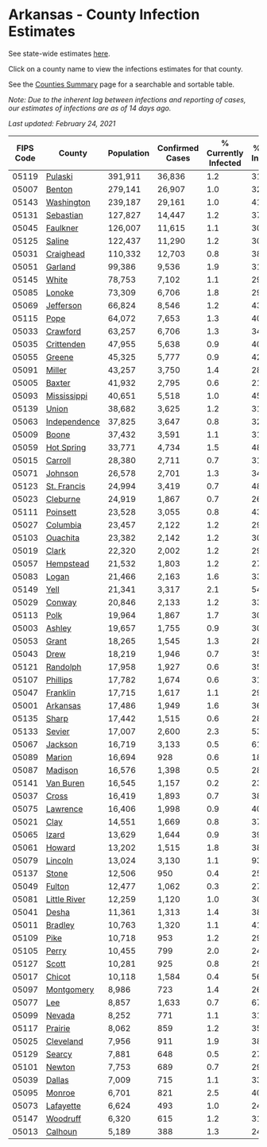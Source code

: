 # Arkansas - County Infection Estimates

See state-wide estimates [here](/infections/us-ar).

Click on a county name to view the infections estimates for that county.

See the [Counties Summary](/infections/summary-counties) page for a searchable and sortable table.

*Note: Due to the inherent lag between infections and reporting of cases, our estimates of infections are as of 14 days ago.*

*Last updated: February 24, 2021*

|   FIPS Code |                       County |   Population |   Confirmed Cases |   % Currently Infected |   % Total Infected |
|-------------|------------------------------|--------------|-------------------|------------------------|--------------------|
|       05119 |           [Pulaski](pulaski) |      391,911 |            36,836 |                    1.2 |               31.6 |
|       05007 |             [Benton](benton) |      279,141 |            26,907 |                    1.0 |               32.4 |
|       05143 |     [Washington](washington) |      239,187 |            29,161 |                    1.0 |               41.5 |
|       05131 |       [Sebastian](sebastian) |      127,827 |            14,447 |                    1.2 |               37.8 |
|       05045 |         [Faulkner](faulkner) |      126,007 |            11,615 |                    1.1 |               30.6 |
|       05125 |             [Saline](saline) |      122,437 |            11,290 |                    1.2 |               30.5 |
|       05031 |       [Craighead](craighead) |      110,332 |            12,703 |                    0.8 |               38.3 |
|       05051 |           [Garland](garland) |       99,386 |             9,536 |                    1.9 |               31.8 |
|       05145 |               [White](white) |       78,753 |             7,102 |                    1.1 |               29.5 |
|       05085 |             [Lonoke](lonoke) |       73,309 |             6,706 |                    1.8 |               29.9 |
|       05069 |       [Jefferson](jefferson) |       66,824 |             8,546 |                    1.2 |               43.5 |
|       05115 |                 [Pope](pope) |       64,072 |             7,653 |                    1.3 |               40.2 |
|       05033 |         [Crawford](crawford) |       63,257 |             6,706 |                    1.3 |               34.9 |
|       05035 |     [Crittenden](crittenden) |       47,955 |             5,638 |                    0.9 |               40.9 |
|       05055 |             [Greene](greene) |       45,325 |             5,777 |                    0.9 |               42.1 |
|       05091 |             [Miller](miller) |       43,257 |             3,750 |                    1.4 |               28.7 |
|       05005 |             [Baxter](baxter) |       41,932 |             2,795 |                    0.6 |               21.7 |
|       05093 |   [Mississippi](mississippi) |       40,651 |             5,518 |                    1.0 |               45.8 |
|       05139 |               [Union](union) |       38,682 |             3,625 |                    1.2 |               31.4 |
|       05063 | [Independence](independence) |       37,825 |             3,647 |                    0.8 |               32.3 |
|       05009 |               [Boone](boone) |       37,432 |             3,591 |                    1.1 |               31.4 |
|       05059 |     [Hot Spring](hot-spring) |       33,771 |             4,734 |                    1.5 |               48.9 |
|       05015 |           [Carroll](carroll) |       28,380 |             2,711 |                    0.7 |               31.8 |
|       05071 |           [Johnson](johnson) |       26,578 |             2,701 |                    1.3 |               34.7 |
|       05123 |   [St. Francis](st.-francis) |       24,994 |             3,419 |                    0.7 |               48.7 |
|       05023 |         [Cleburne](cleburne) |       24,919 |             1,867 |                    0.7 |               26.4 |
|       05111 |         [Poinsett](poinsett) |       23,528 |             3,055 |                    0.8 |               43.2 |
|       05027 |         [Columbia](columbia) |       23,457 |             2,122 |                    1.2 |               29.6 |
|       05103 |         [Ouachita](ouachita) |       23,382 |             2,142 |                    1.2 |               30.0 |
|       05019 |               [Clark](clark) |       22,320 |             2,002 |                    1.2 |               29.9 |
|       05057 |       [Hempstead](hempstead) |       21,532 |             1,803 |                    1.2 |               27.6 |
|       05083 |               [Logan](logan) |       21,466 |             2,163 |                    1.6 |               33.5 |
|       05149 |                 [Yell](yell) |       21,341 |             3,317 |                    2.1 |               54.2 |
|       05029 |             [Conway](conway) |       20,846 |             2,133 |                    1.2 |               33.9 |
|       05113 |                 [Polk](polk) |       19,964 |             1,867 |                    1.7 |               30.8 |
|       05003 |             [Ashley](ashley) |       19,657 |             1,755 |                    0.9 |               30.0 |
|       05053 |               [Grant](grant) |       18,265 |             1,545 |                    1.3 |               28.1 |
|       05043 |                 [Drew](drew) |       18,219 |             1,946 |                    0.7 |               35.7 |
|       05121 |         [Randolph](randolph) |       17,958 |             1,927 |                    0.6 |               35.7 |
|       05107 |         [Phillips](phillips) |       17,782 |             1,674 |                    0.6 |               31.7 |
|       05047 |         [Franklin](franklin) |       17,715 |             1,617 |                    1.1 |               29.7 |
|       05001 |         [Arkansas](arkansas) |       17,486 |             1,949 |                    1.6 |               36.6 |
|       05135 |               [Sharp](sharp) |       17,442 |             1,515 |                    0.6 |               28.8 |
|       05133 |             [Sevier](sevier) |       17,007 |             2,600 |                    2.3 |               53.2 |
|       05067 |           [Jackson](jackson) |       16,719 |             3,133 |                    0.5 |               61.3 |
|       05089 |             [Marion](marion) |       16,694 |               928 |                    0.6 |               18.1 |
|       05087 |           [Madison](madison) |       16,576 |             1,398 |                    0.5 |               28.6 |
|       05141 |       [Van Buren](van-buren) |       16,545 |             1,157 |                    0.2 |               23.8 |
|       05037 |               [Cross](cross) |       16,419 |             1,893 |                    0.7 |               38.6 |
|       05075 |         [Lawrence](lawrence) |       16,406 |             1,998 |                    0.9 |               40.7 |
|       05021 |                 [Clay](clay) |       14,551 |             1,669 |                    0.8 |               37.7 |
|       05065 |               [Izard](izard) |       13,629 |             1,644 |                    0.9 |               39.3 |
|       05061 |             [Howard](howard) |       13,202 |             1,515 |                    1.8 |               38.8 |
|       05079 |           [Lincoln](lincoln) |       13,024 |             3,130 |                    1.1 |               93.5 |
|       05137 |               [Stone](stone) |       12,506 |               950 |                    0.4 |               25.4 |
|       05049 |             [Fulton](fulton) |       12,477 |             1,062 |                    0.3 |               27.9 |
|       05081 | [Little River](little-river) |       12,259 |             1,120 |                    1.0 |               30.5 |
|       05041 |               [Desha](desha) |       11,361 |             1,313 |                    1.4 |               38.7 |
|       05011 |           [Bradley](bradley) |       10,763 |             1,320 |                    1.1 |               41.8 |
|       05109 |                 [Pike](pike) |       10,718 |               953 |                    1.2 |               29.6 |
|       05105 |               [Perry](perry) |       10,455 |               799 |                    2.0 |               24.8 |
|       05127 |               [Scott](scott) |       10,281 |               925 |                    0.8 |               29.6 |
|       05017 |             [Chicot](chicot) |       10,118 |             1,584 |                    0.4 |               56.2 |
|       05097 |     [Montgomery](montgomery) |        8,986 |               723 |                    1.4 |               26.4 |
|       05077 |                   [Lee](lee) |        8,857 |             1,633 |                    0.7 |               67.8 |
|       05099 |             [Nevada](nevada) |        8,252 |               771 |                    1.1 |               31.3 |
|       05117 |           [Prairie](prairie) |        8,062 |               859 |                    1.2 |               35.1 |
|       05025 |       [Cleveland](cleveland) |        7,956 |               911 |                    1.9 |               38.2 |
|       05129 |             [Searcy](searcy) |        7,881 |               648 |                    0.5 |               27.2 |
|       05101 |             [Newton](newton) |        7,753 |               689 |                    0.7 |               29.4 |
|       05039 |             [Dallas](dallas) |        7,009 |               715 |                    1.1 |               33.8 |
|       05095 |             [Monroe](monroe) |        6,701 |               821 |                    2.5 |               40.1 |
|       05073 |       [Lafayette](lafayette) |        6,624 |               493 |                    1.0 |               24.6 |
|       05147 |         [Woodruff](woodruff) |        6,320 |               615 |                    1.2 |               31.6 |
|       05013 |           [Calhoun](calhoun) |        5,189 |               388 |                    1.3 |               24.3 |